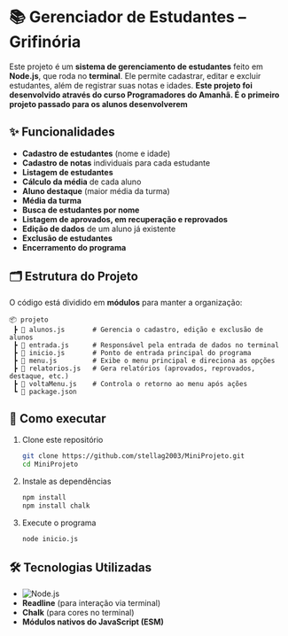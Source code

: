 # 📚 Gerenciador de Estudantes – Grifinória

Este projeto é um **sistema de gerenciamento de estudantes** feito em **Node.js**, que roda no **terminal**.
Ele permite cadastrar, editar e excluir estudantes, além de registrar suas notas e idades.
**Este projeto foi desenvolvido através do curso Programadores do Amanhã. É o primeiro projeto passado para os alunos desenvolverem**

## ✨ Funcionalidades

*  **Cadastro de estudantes** (nome e idade)
*  **Cadastro de notas** individuais para cada estudante
*  **Listagem de estudantes**
*  **Cálculo da média** de cada aluno
*  **Aluno destaque** (maior média da turma)
*  **Média da turma**
*  **Busca de estudantes por nome**
*  **Listagem de aprovados, em recuperação e reprovados**
*  **Edição de dados** de um aluno já existente
*  **Exclusão de estudantes**
*  **Encerramento do programa**

## 🗂️ Estrutura do Projeto

O código está dividido em **módulos** para manter a organização:

```
📦 projeto
 ┣ 📜 alunos.js       # Gerencia o cadastro, edição e exclusão de alunos
 ┣ 📜 entrada.js      # Responsável pela entrada de dados no terminal
 ┣ 📜 inicio.js       # Ponto de entrada principal do programa
 ┣ 📜 menu.js         # Exibe o menu principal e direciona as opções
 ┣ 📜 relatorios.js   # Gera relatórios (aprovados, reprovados, destaque, etc.)
 ┣ 📜 voltaMenu.js    # Controla o retorno ao menu após ações
 ┗ 📜 package.json
```

## 🚀 Como executar

1. Clone este repositório

   ```bash
   git clone https://github.com/stellag2003/MiniProjeto.git
   cd MiniProjeto

   ```

2. Instale as dependências

   ```bash
   npm install
   npm install chalk
   ```

3. Execute o programa

   ```bash
   node inicio.js
   ```

## 🛠️ Tecnologias Utilizadas

* ![Node.js](https://img.shields.io/badge/Node.js-339933?style=flat&logo=node.js&logoColor=white)
* **Readline** (para interação via terminal)
* **Chalk** (para cores no terminal)
* **Módulos nativos do JavaScript (ESM)**
